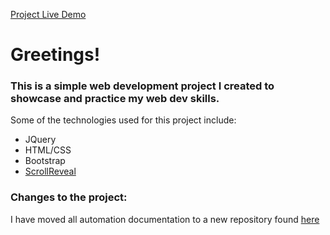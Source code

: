 [Project Live Demo](http://sharayahcorcoran.com/)

Greetings!
======

### This is a simple web development project I created to showcase and practice my web dev skills.

Some of the technologies used for this project include:
- JQuery
- HTML/CSS
- Bootstrap
- [ScrollReveal](https://github.com/jlmakes/scrollreveal) 

### Changes to the project:

I have moved all automation documentation to a new repository found [here](https://github.com/selifka/aws_webserver_ansible) 
